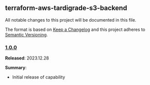 ## terraform-aws-tardigrade-s3-backend

All notable changes to this project will be documented in this file.

The format is based on [Keep a Changelog](http://keepachangelog.com/) and this project adheres to [Semantic Versioning](http://semver.org/).

### [1.0.0](https://github.com/plus3it/terraform-aws-tardigrade-s3-backend/releasestag/1.0.0)

**Released**:  2023.12.28 

**Summary**:

*   Initial release of capability

